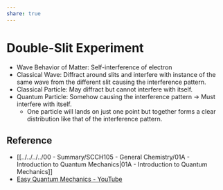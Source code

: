 ```yaml
---
share: true
---
```


# Double-Slit Experiment

- Wave Behavior of Matter: Self-interference of electron
- Classical Wave: Diffract around slits and interfere with instance of the same wave from the different slit causing the interference pattern.
- Classical Particle: May diffract but cannot interfere with itself.
- Quantum Particle: Somehow causing the interference pattern → Must interfere with itself.
	- One particle will lands on just one point but together forms a clear distribution like that of the interference pattern.

## Reference

- [[../../../../00 - Summary/SCCH105 - General Chemistry/01A - Introduction to Quantum Mechanics|01A - Introduction to Quantum Mechanics]]
- [Easy Quantum Mechanics - YouTube](https://youtu.be/7u_UQG1La1o)
